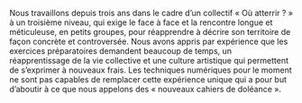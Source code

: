 Nous travaillons depuis trois ans dans le cadre d’un collectif « Où atterrir ? » à un troisième niveau, qui exige le face à face et la rencontre longue et méticuleuse, en petits groupes, pour réapprendre à décrire son territoire de façon concrète et controversée. Nous avons appris par expérience que les exercices préparatoires demandent beaucoup de temps, un réapprentissage de la vie collective et une culture artistique qui permettent de s’exprimer à nouveaux frais. Les techniques numériques pour le moment ne sont pas capables de remplacer cette expérience unique qui a pour but d’aboutir à ce que nous appelons des « nouveaux cahiers de doléance ».